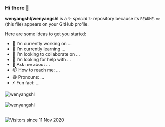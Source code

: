 ### Hi there 👋

**wenyangshl/wenyangshl** is a ✨ _special_ ✨ repository because its `README.md` (this file) appears on your GitHub profile.

Here are some ideas to get you started:

- 🔭 I’m currently working on ...
- 🌱 I’m currently learning ...
- 👯 I’m looking to collaborate on ...
- 🤔 I’m looking for help with ...
- 💬 Ask me about ...
- 📫 How to reach me: ...
- 😄 Pronouns: ...
- ⚡ Fun fact: ...

<div>
  <img align="center" src="https://github-readme-stats.vercel.app/api?username=ardalis&show_icons=true&theme=dark" alt="wenyangshl" />
<div/>
<br />
  
<div>
  <img align="center" src="https://github-readme-stats.vercel.app/api/top-langs/?username=ardalis&layout=compact&hide=html&theme=dark" alt="wenyangshl" />
<div/>
<br />

![Visitors since 11 Nov 2020](http://estruyf-github.azurewebsites.net/api/VisitorHit?user=ardalis&repo=ardalis&countColor=%237B1E7A)
